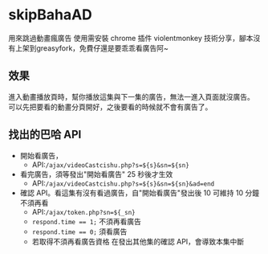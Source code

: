# skipBahaAD

用來跳過動畫瘋廣告
使用需安裝 chrome 插件 violentmonkey
技術分享，腳本沒有上架到greasyfork，免費仔還是要乖乖看廣告阿~

## 效果

進入動畫播放頁時，幫你播放這集與下一集的廣告，無法一進入頁面就沒廣告。
可以先把要看的動畫分頁開好，之後要看的時候就不會有廣告了。

## 找出的巴哈 API

- 開始看廣告，
  - API:`/ajax/videoCastcishu.php?s=${s}&sn=${sn}`
- 看完廣告，須等發出"開始看廣告" 25 秒後才生效
  - API:`/ajax/videoCastcishu.php?s=${s}&sn=${sn}&ad=end`
- 確認 API。看這集有沒有看過廣告，自"開始看廣告"發出後 10 可維持 10 分鐘不須再看
  - API:`/ajax/token.php?sn=${_sn}`
  - `respond.time == 1;` 不須再看廣告
  - `respond.time == 0;` 須看廣告
  - 若取得不須再看廣告資格 在發出其他集的確認 API，會導致本集中斷
